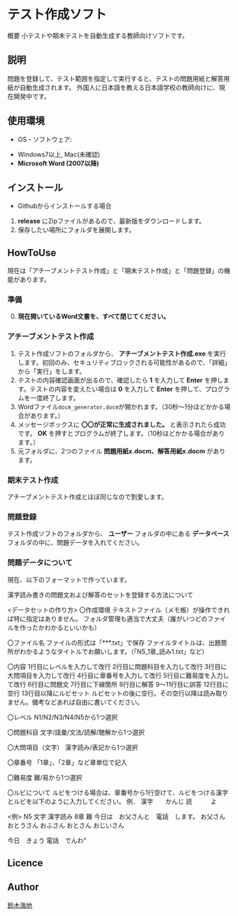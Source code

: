 テスト作成ソフト
====

概要
小テストや期末テストを自動生成する教師向けソフトです。

## 説明
問題を登録して、テスト範囲を指定して実行すると、テストの問題用紙と解答用紙が自動生成されます。
外国人に日本語を教える日本語学校の教師向けに、現在開発中です。

## 使用環境
* OS・ソフトウェア: 
- Windows7以上, Mac(未確認)
- **Microsoft Word (2007以降)**

## インストール
* Githubからインストールする場合
1. **release** にZipファイルがあるので、最新版をダウンロードします。
2. 保存したい場所にフォルダを展開します。

## HowToUse
現在は「アチーブメントテスト作成」と「期末テスト作成」と「問題登録」の機能があります。
### 準備
0. **現在開いているWord文書を、すべて閉じてください。**

### アチーブメントテスト作成
1. テスト作成ソフトのフォルダから、 **アチーブメントテスト作成.exe** を実行します。初回のみ、セキュリティブロックされる可能性があるので、「詳細」から「実行」をします。
2. テストの内容確認画面が出るので、確認したら **1** を入力して **Enter** を押します。テストの内容を変えたい場合は **0** を入力して **Enter** を押して、プログラムを一度終了します。
3. Wordファイル`docm_generator.docm`が開かれます。（30秒～1分ほどかかる場合があります。）
4. メッセージボックスに **〇〇が正常に生成されました。** と表示されたら成功です。 **OK** を押すとプログラムが終了します。（10秒ほどかかる場合があります。）
5. 元フォルダに、2つのファイル **問題用紙x.docm、解答用紙x.docm** があります。

### 期末テスト作成

アチーブメントテスト作成とほぼ同じなので割愛します。

### 問題登録

テスト作成ソフトのフォルダから、 **ユーザー** フォルダの中にある **データベース** フォルダの中に、問題データを入れてください。

### 問題データについて

現在、以下のフォーマットで作っています。

漢字読み書きの問題文および解答のセットを登録する方法について

<データセットの作り方>
〇作成環境
テキストファイル（メモ帳）が操作できれば特に指定はありません。
フォルダ管理も適当で大丈夫（誰がいつどのファイルを作ったかわかるといいかも）

〇ファイル名
ファイルの形式は「***.txt」で保存
ファイルタイトルは、出題箇所がわかるようなタイトルでお願いします。（「N5_1章_読み1.txt」など）

〇内容
1行目にレベルを入力して改行
2行目に問題科目を入力して改行
3行目に大問項目を入力して改行
4行目に章番号を入力して改行
5行目に難易度を入力して改行
6行目に問題文
7行目に下線箇所
8行目に解答
9～11行目に誤答
12行目に空行
13行目以降にルビセット
ルビセットの後に空行。その空行以降は読み取りません。備考などあれば自由に書いてください。

〇レベル
N1/N2/N3/N4/N5から1つ選択

〇問題科目
文字/語彙/文法/読解/聴解から1つ選択

〇大問項目（文字）
漢字読み/表記から1つ選択

〇章番号
「1章」、「2章」など章単位で記入

〇難易度
難/易から1つ選択

〇ルビについて
ルビをつける場合は、章番号から1行空けて、ルビをつける漢字とルビを以下のように入力してください。
例．
漢字　　かんじ
読　　　よ


<例>
N5
文字
漢字読み
8章
難
今日は　お父さんと　電話　します。
お父さん
おとうさん
おふさん
おとさん
おじいさん

今日　きょう
電話　でんわ"

## Licence

## Author
[鈴木海地](https://github.com/kaiqi0919)
